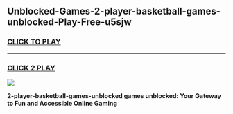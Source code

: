 
## Unblocked-Games-2-player-basketball-games-unblocked-Play-Free-u5sjw
<h3>
<a href="https://premium76.site?title=2-player-basketball-games-unblocked&ref=23A">CLICK TO PLAY</a></h3>
<hr>

<h3>
<a href="https://premium76.site?title=2-player-basketball-games-unblocked&ref=23A">CLICK 2 PLAY</a>
  
</h3>

<a href="https://premium76.site?title=2-player-basketball-games-unblocked&ref=23A"><img src="https://clearcache.store/games.png"></a>


**2-player-basketball-games-unblocked games unblocked: Your Gateway to Fun and Accessible Online Gaming**
